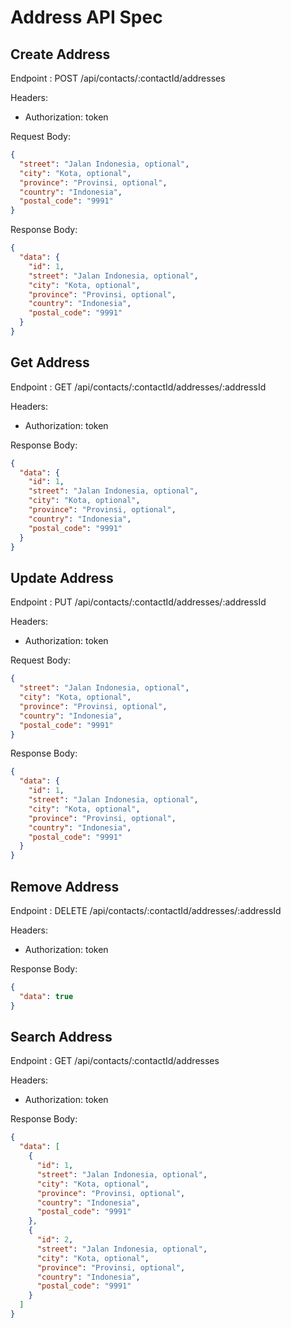 # Address API Spec

## Create Address

Endpoint : POST /api/contacts/:contactId/addresses

Headers:

- Authorization: token

Request Body:

```json
{
  "street": "Jalan Indonesia, optional",
  "city": "Kota, optional",
  "province": "Provinsi, optional",
  "country": "Indonesia",
  "postal_code": "9991"
}
```

Response Body:

```json
{
  "data": {
    "id": 1,
    "street": "Jalan Indonesia, optional",
    "city": "Kota, optional",
    "province": "Provinsi, optional",
    "country": "Indonesia",
    "postal_code": "9991"
  }
}
```

## Get Address

Endpoint : GET /api/contacts/:contactId/addresses/:addressId

Headers:

- Authorization: token

Response Body:

```json
{
  "data": {
    "id": 1,
    "street": "Jalan Indonesia, optional",
    "city": "Kota, optional",
    "province": "Provinsi, optional",
    "country": "Indonesia",
    "postal_code": "9991"
  }
}
```

## Update Address

Endpoint : PUT /api/contacts/:contactId/addresses/:addressId

Headers:

- Authorization: token

Request Body:

```json
{
  "street": "Jalan Indonesia, optional",
  "city": "Kota, optional",
  "province": "Provinsi, optional",
  "country": "Indonesia",
  "postal_code": "9991"
}
```

Response Body:

```json
{
  "data": {
    "id": 1,
    "street": "Jalan Indonesia, optional",
    "city": "Kota, optional",
    "province": "Provinsi, optional",
    "country": "Indonesia",
    "postal_code": "9991"
  }
}
```

## Remove Address

Endpoint : DELETE /api/contacts/:contactId/addresses/:addressId

Headers:

- Authorization: token

Response Body:

```json
{
  "data": true
}
```

## Search Address

Endpoint : GET /api/contacts/:contactId/addresses

Headers:

- Authorization: token

Response Body:

```json
{
  "data": [
    {
      "id": 1,
      "street": "Jalan Indonesia, optional",
      "city": "Kota, optional",
      "province": "Provinsi, optional",
      "country": "Indonesia",
      "postal_code": "9991"
    },
    {
      "id": 2,
      "street": "Jalan Indonesia, optional",
      "city": "Kota, optional",
      "province": "Provinsi, optional",
      "country": "Indonesia",
      "postal_code": "9991"
    }
  ]
}
```
